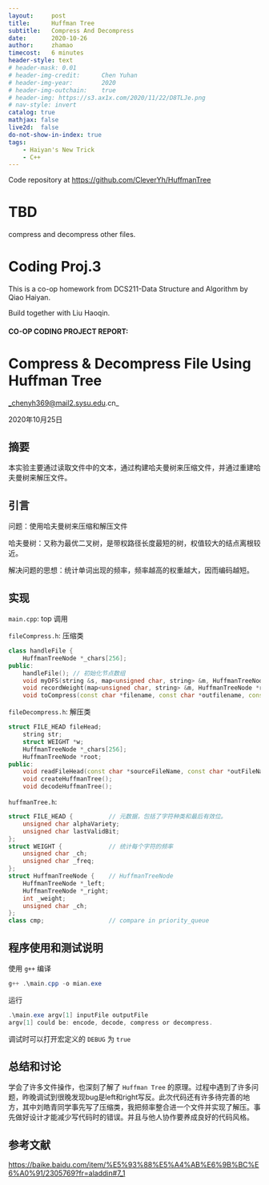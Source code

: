 ```yaml
---
layout:     post
title:      Huffman Tree
subtitle:   Compress And Decompress
date:       2020-10-26
author:     zhamao
timecost:   6 minutes
header-style: text
# header-mask: 0.01
# header-img-credit:      Chen Yuhan
# header-img-year:        2020
# header-img-outchain:    true
# header-img: https://s3.ax1x.com/2020/11/22/D8TLJe.png
# nav-style: invert
catalog: true
mathjax: false
live2d:  false
do-not-show-in-index: true
tags:
    - Haiyan's New Trick
    - C++
---
```


Code repository at <https://github.com/CleverYh/HuffmanTree>
# TBD

compress and decompress other files.

# Coding Proj.3   

This is a co-op homework from DCS211-Data Structure and Algorithm by Qiao Haiyan.  

Build together with Liu Haoqin.  

#### CO-OP CODING PROJECT REPORT:

# Compress & Decompress File Using Huffman Tree

_chenyh369@mail2.sysu.edu.cn_

2020年10月25日

## 摘要

本实验主要通过读取文件中的文本，通过构建哈夫曼树来压缩文件，并通过重建哈夫曼树来解压文件。

## 引言

问题：使用哈夫曼树来压缩和解压文件

哈夫曼树：又称为最优二叉树，是带权路径长度最短的树，权值较大的结点离根较近。

解决问题的思想：统计单词出现的频率，频率越高的权重越大，因而编码越短。

## 实现

`main.cpp`: top 调用

`fileCompress.h`: 压缩类

```cpp
class handleFile {
    HuffmanTreeNode *_chars[256];
public:
    handleFile(); // 初始化节点数组
    void myDFS(string &s, map<unsigned char, string> &m, HuffmanTreeNode *root); //深搜
    void recordWeight(map<unsigned char, string> &m, HuffmanTreeNode *root); // 记录频率
    void toCompress(const char *filename, const char *outfilename, const char *antithesesName); // 压缩，生成压缩文件和一个频次表文件（非解压必需）
```



`fileDecompress.h`: 解压类

```cpp
struct FILE_HEAD fileHead;
    string str;
    struct WEIGHT *w;
    HuffmanTreeNode *_chars[256];
    HuffmanTreeNode *root;
public:
    void readFileHead(const char *sourceFileName, const char *outFileName);
	void createHuffmanTree(); 
    void decodeHuffmanTree();
```



`huffmanTree.h`: 

```cpp
struct FILE_HEAD {			// 元数据，包括了字符种类和最后有效位。
    unsigned char alphaVariety;
    unsigned char lastValidBit; 
};
struct WEIGHT {				// 统计每个字符的频率
    unsigned char _ch;
    unsigned char _freq;
};
struct HuffmanTreeNode { 	// HuffmanTreeNode
    HuffmanTreeNode *_left;
    HuffmanTreeNode *_right;
    int _weight;
    unsigned char _ch;
};
class cmp; 					// compare in priority_queue

```

## 程序使用和测试说明

使用 `g++` 编译

```powershell
g++ .\main.cpp -o mian.exe
```

运行

```powershell
.\main.exe argv[1] inputFile outputFile
argv[1] could be: encode, decode, compress or decompress.
```

调试时可以打开宏定义的 `DEBUG` 为 `true` 

## 总结和讨论

学会了许多文件操作，也深刻了解了 `Huffman Tree` 的原理。过程中遇到了许多问题，昨晚调试到很晚发现bug是left和right写反。此次代码还有许多待完善的地方，其中刘皓青同学事先写了压缩类，我把频率整合进一个文件并实现了解压。事先做好设计才能减少写代码时的错误。并且与他人协作要养成良好的代码风格。

## 参考文献

https://baike.baidu.com/item/%E5%93%88%E5%A4%AB%E6%9B%BC%E6%A0%91/2305769?fr=aladdin#7_1
